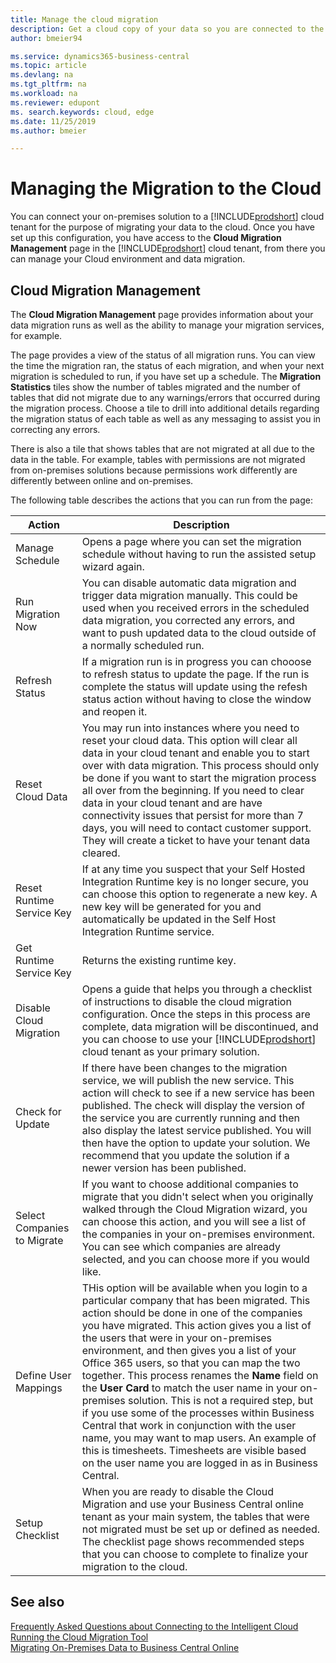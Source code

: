 ```yaml
---
title: Manage the cloud migration
description: Get a cloud copy of your data so you are connected to the intelligent cloud also when you have an on-premises solution based on Business Central, Dynamics GP, Dynamics SL, or Dynamics NAV.
author: bmeier94

ms.service: dynamics365-business-central
ms.topic: article
ms.devlang: na
ms.tgt_pltfrm: na
ms.workload: na
ms.reviewer: edupont
ms. search.keywords: cloud, edge
ms.date: 11/25/2019
ms.author: bmeier

---
```


# Managing the Migration to the Cloud

You can connect your on-premises solution to a [!INCLUDE[prodshort](../developer/includes/prodshort.md)] cloud tenant for the purpose of migrating your data to the cloud. Once you have set up this configuration, you have access to the **Cloud Migration Management** page in the [!INCLUDE[prodshort](../developer/includes/prodshort.md)] cloud tenant, from there you can manage your  Cloud environment and data migration.  

## Cloud Migration Management

The **Cloud Migration Management** page provides information about your data migration runs as well as the ability to manage your migration services, for example.  

The page provides a view of the status of all migration runs. You can view the time the migration ran, the status of each migration, and when your next migration is scheduled to run, if you have set up a schedule. The **Migration Statistics** tiles show the number of tables migrated and the number of tables that did not migrate due to any warnings/errors that occurred during the migration process. Choose a tile to drill into additional details regarding the migration status of each table as well as any messaging to assist you in correcting any errors.  

There is also a tile that shows tables that are not migrated at all due to the data in the table. For example, tables with permissions are not migrated from on-premises solutions because permissions work differently are differently between online and on-premises.


The following table describes the actions that you can run from the page:  

|Action   |Description|
|---------|---------|
|Manage Schedule     |Opens a page where you can set the migration schedule without having to run the assisted setup wizard again.|
|Run Migration Now    |You can disable automatic data migration and trigger data migration manually. This could be used  when you received errors in the scheduled data migration, you corrected any errors, and want to push updated data to the cloud outside of a normally scheduled run.|
|Refresh Status      |If a migration run is in progress you can chooose to refresh status to update the page. If the run is complete the status will update using the refesh status action without having to close the window and reopen it.|
|Reset Cloud Data   |You may run into instances where you need to reset your cloud data. This option will clear all data in your cloud tenant and enable you to start over with data migration. This process should only be done if you want to start the migration process all over from the beginning. If you need to clear data in your cloud tenant and are have connectivity issues that persist for more than 7 days, you will need to contact customer support. They will create a ticket to have your tenant data cleared.|
|Reset Runtime Service Key    |If at any time you suspect that your Self Hosted Integration Runtime key is no longer secure, you can choose this option to regenerate a new key. A new key will be generated for you and automatically be updated in the Self Host Integration Runtime service.|
|Get Runtime Service Key    |Returns the existing runtime key.|
|Disable Cloud Migration    |Opens a guide that helps you through a checklist of instructions to disable the cloud migration configuration. Once the steps in this process are complete, data migration will be discontinued, and you can choose to use your [!INCLUDE[prodshort](../developer/includes/prodshort.md)] cloud tenant as your primary solution.|
|Check for Update           |If there have been changes to the migration service, we will publish the new service. This action will check to see if a new service has been published. The check will display the version of the service you are currently running and then also display the latest service published. You will then have the option to update your solution. We recommend that you update the solution if a newer version has been published.|
|Select Companies to Migrate  |If you want to choose additional companies to migrate that you didn't select when you originally walked through the Cloud Migration wizard, you can choose this action, and you will see a list of the companies in your on-premises environment. You can see which companies are already selected, and you can choose more if you would like.|
|Define User Mappings       |THis option will be available when you login to a particular company that has been migrated. This action  should be done in one of the companies you have migrated. This action gives you a list of the users that were in your on-premises environment, and then gives you a list of your Office 365 users, so that you can map the two together. This process renames the **Name** field on the **User Card** to match the user name in your on-premises solution. This is not a required step, but if you use some of the processes within Business Central that work in conjunction with the user name, you may want to map users. An example of this is timesheets. Timesheets are visible based on the user name you are logged in as in Business Central.|
|Setup Checklist      |When you are ready to disable the Cloud Migration and use your Business Central online tenant as your main system, the tables that were not migrated must be set up or defined as needed. The checklist page shows recommended steps that you can choose to complete to finalize your migration to the cloud.| 

## See also

[Frequently Asked Questions about Connecting to the Intelligent Cloud](faq-intelligent-cloud.md)  
[Running the Cloud Migration Tool](migration-tool.md)  
[Migrating On-Premises Data to Business Central Online](migrate-data.md)  

